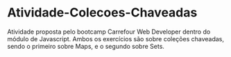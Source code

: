 # Atividade-Colecoes-Chaveadas
Atividade proposta pelo bootcamp Carrefour Web Developer dentro do módulo de Javascript. Ambos os exercícios são sobre coleções chaveadas, sendo o primeiro sobre Maps,  e o segundo sobre Sets.
